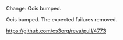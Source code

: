 Change: Ocis bumped.

Ocis bumped. The expected failures removed.

https://github.com/cs3org/reva/pull/4773
